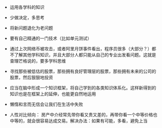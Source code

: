 * 运用各学科的知识

* 少做决定，多思考
* 将新问题退化为老问题
* 要有自己精通的一门技术（比如单元测试）
* 通过上次网络币被攻击，或者阿里月饼事件看出，程序员很多（大部分？）都不了解其他学科知识，并且大部分人都只能从自己的专业出发看问题。这就是查理芒格说的，要多学科思维
* 寻找那些被低估的股票，那些拥有良好管理层的股票，那些拥有未来的公司的股票，然后狠狠地投资
* 应当在脑中形成一个知识框架，将自己学到的各类知识体系化。这样新得到的知识也是在框架上的延伸，也能更自然地运用
* 懒惰和言而无信会让我们在生活中失败
* 人性对比倾向： 房产中介经常先带你看又贵又差的，再带你看一个中等价格也中等的，就会很容易达成交易。解决办法：如果有可能，多看，避免上当



